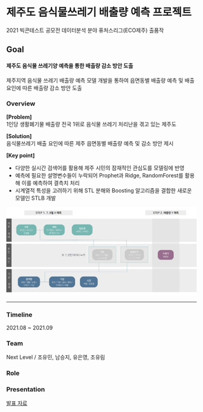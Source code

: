 # 제주도 음식물쓰레기 배출량 예측 프로젝트
2021 빅콘테스트 공모전 데이터분석 분야 퓨처스리그(ECO제주) 출품작 

## Goal 
#### **제주도 음식물 쓰레기양 예측을 통한 배출량 감소 방안 도출** <br>
제주지역 음식물 쓰레기 배출량 예측 모델 개발을 통하여 읍면동별 배출량 예측 및 배출 요인에 따른 배출량 감소 방안 도출 <br>

### Overview


**[Problem]** <br>
1인당 생활폐기물 배출량 전국 1위로 음식물 쓰레기 처리난을 겪고 있는 제주도

**[Solution]** <br>
음식물쓰레기 배출 요인에 따른 제주 읍면동별 배출량 예측 및 감소 방안 제시

**[Key point]**
- 다양한 실시간 검색어를 활용해 제주 시민의 잠재적인 관심도를 모델링에 반영
- 예측에 필요한 설명변수들이 누락되어 Prophet과 Ridge, RandomForest를 활용해 이를 예측하여 결측치 처리
- 시계열적 특성을 고려하기 위해 STL 분해와 Boosting 알고리즘을 결합한 새로운 모델인 STLB 개발 

![](image/그림1.png)

- - -

### Timeline
2021.08 ~ 2021.09

### Team
Next Level / 조유민, 남승지, 유은영, 조유림

### Role

### Presentation
[발표 자료](https://github.com/rbill109/Bigcontest_2021_Nextlevel/blob/main/%EB%8D%B0%EC%9D%B4%ED%84%B0%EB%B6%84%EC%84%9D%EB%B6%84%EC%95%BC_%ED%93%A8%EC%B2%98%EC%8A%A4%EB%A6%AC%EA%B7%B8_ECO%EC%A0%9C%EC%A3%BC_%EB%B9%85%EC%BD%98%ED%85%8C%EC%8A%A4%ED%8A%B8%ED%8C%80_%EB%B3%B4%EA%B3%A0%EC%84%9C.pdf)

